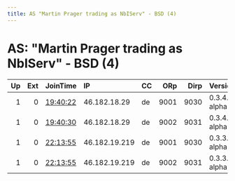 ```yaml
---
title: AS "Martin Prager trading as NbIServ" - BSD (4)
---
```


# AS: "Martin Prager trading as NbIServ" - BSD (4)

|   Up |   Ext | JoinTime                                                                                            | IP            | CC   |   ORp |   Dirp | Version       | Contact   | Nickname   |   eFamMembers |
|-----:|------:|:----------------------------------------------------------------------------------------------------|:--------------|:-----|------:|-------:|:--------------|:----------|:-----------|--------------:|
|    1 |     0 | [19:40:22](https://metrics.torproject.org/rs.html#details/EE3FD4D01EE788316FEBFCBF767DB64A9773D470) | 46.182.18.29  | de   |  9001 |   9030 | 0.3.4.1-alpha | None      | Humbold    |             1 |
|    1 |     0 | [19:40:30](https://metrics.torproject.org/rs.html#details/DE1D4F09CF816442C7BC828AC9FCA3AABAA6E748) | 46.182.18.29  | de   |  9002 |   9031 | 0.3.4.1-alpha | None      | Humbold2   |             1 |
|    1 |     0 | [22:13:55](https://metrics.torproject.org/rs.html#details/2D2356D0C7B4B97A4E56D45994484C42D89E1E56) | 46.182.19.219 | de   |  9001 |   9030 | 0.3.3.4-alpha | None      | Hecker     |             1 |
|    1 |     0 | [22:13:55](https://metrics.torproject.org/rs.html#details/B2F92F0809BFE74B21E084C1BE7ECC7653EF5A3F) | 46.182.19.219 | de   |  9002 |   9031 | 0.3.3.4-alpha | None      | Hecker2    |             1 |
